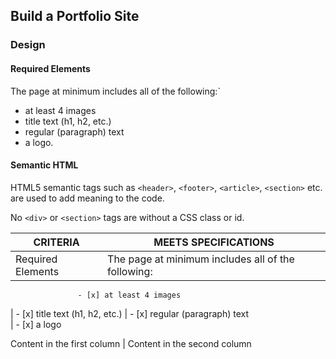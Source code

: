 ## Build a Portfolio Site

### **Design**

#### Required Elements
The page at minimum includes all of the following:`
- at least 4 images
- title text (h1, h2, etc.)
- regular (paragraph) text
- a logo.

#### Semantic HTML
HTML5 semantic tags such as `<header>`, `<footer>`, `<article>`, `<section>` etc. are used to add meaning to the code.

No `<div>` or `<section>` tags are without a CSS class or id.


CRITERIA | MEETS SPECIFICATIONS
----------------- | ----------------------------------------------------------------------------------------
Required Elements | The page at minimum includes all of the following:
                   - [x] at least 4 images


| - [x] title text (h1, h2, etc.)                   | - [x] regular (paragraph) text  
                  | - [x] a logo

Content in the first column | Content in the second column

